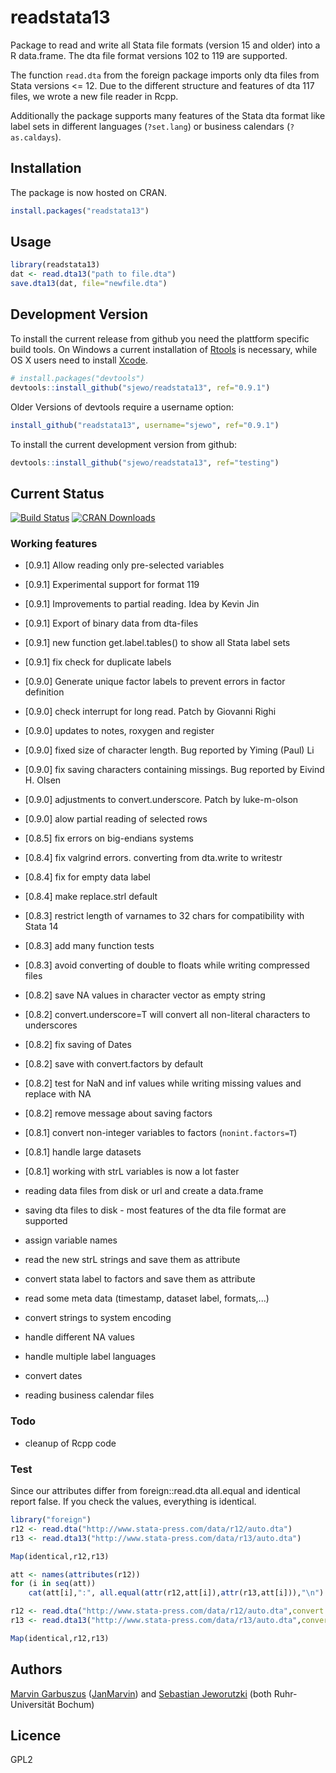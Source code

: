 # readstata13

Package to read and write all Stata file formats (version 15 and older) into a
R data.frame. The dta file format versions 102 to 119 are supported.

The function ```read.dta``` from the foreign package imports only dta files from
Stata versions <= 12. Due to the different structure and features of dta 117
files, we wrote a new file reader in Rcpp.

Additionally the package supports many features of the Stata dta format like
label sets in different languages (`?set.lang`) or business calendars
(`?as.caldays`).


## Installation

The package is now hosted on CRAN.
```R
install.packages("readstata13")
```

## Usage
```R
library(readstata13)
dat <- read.dta13("path to file.dta")
save.dta13(dat, file="newfile.dta")
```

## Development Version
To install the current release from github you need the plattform specific build
tools. On Windows a current installation of
[Rtools](https://cran.r-project.org/bin/windows/Rtools/) is necessary, while OS X
users need to install
[Xcode](https://itunes.apple.com/us/app/xcode/id497799835). 

```R
# install.packages("devtools")
devtools::install_github("sjewo/readstata13", ref="0.9.1")
```

Older Versions of devtools require a username option:
```R
install_github("readstata13", username="sjewo", ref="0.9.1")
```

To install the current development version from github:

```R
devtools::install_github("sjewo/readstata13", ref="testing")
```


## Current Status

[![Build Status](https://travis-ci.org/sjewo/readstata13.svg?branch=master)](https://travis-ci.org/sjewo/readstata13)
[![CRAN Downloads](http://cranlogs.r-pkg.org/badges/readstata13)](https://cran.r-project.org/package=readstata13)

### Working features

* [0.9.1] Allow reading only pre-selected variables
* [0.9.1] Experimental support for format 119
* [0.9.1] Improvements to partial reading. Idea by Kevin Jin
* [0.9.1] Export of binary data from dta-files
* [0.9.1] new function get.label.tables() to show all Stata label sets
* [0.9.1] fix check for duplicate labels

* [0.9.0] Generate unique factor labels to prevent errors in factor definition
* [0.9.0] check interrupt for long read. Patch by Giovanni Righi
* [0.9.0] updates to notes, roxygen and register
* [0.9.0] fixed size of character length. Bug reported by Yiming (Paul) Li
* [0.9.0] fix saving characters containing missings. Bug reported by Eivind H. Olsen
* [0.9.0] adjustments to convert.underscore. Patch by luke-m-olson
* [0.9.0] alow partial reading of selected rows

* [0.8.5] fix errors on big-endians systems

* [0.8.4] fix valgrind errors. converting from dta.write to writestr
* [0.8.4] fix for empty data label
* [0.8.4] make replace.strl default

* [0.8.3] restrict length of varnames to 32 chars for compatibility with Stata 14
* [0.8.3] add many function tests
* [0.8.3] avoid converting of double to floats while writing compressed files

* [0.8.2] save NA values in character vector as empty string
* [0.8.2] convert.underscore=T will convert all non-literal characters to underscores
* [0.8.2] fix saving of Dates
* [0.8.2] save with convert.factors by default
* [0.8.2] test for NaN and inf values while writing missing values and replace with NA
* [0.8.2] remove message about saving factors

* [0.8.1] convert non-integer variables to factors (```nonint.factors=T```) 
* [0.8.1] handle large datasets
* [0.8.1] working with strL variables is now a lot faster

* reading data files from disk or url and create a data.frame
* saving dta files to disk - most features of the dta file format are supported
* assign variable names
* read the new strL strings and save them as attribute 
* convert stata label to factors and save them as attribute
* read some meta data (timestamp, dataset label, formats,...)
* convert strings to system encoding
* handle different NA values
* handle multiple label languages
* convert dates
* reading business calendar files

### Todo

* cleanup of Rcpp code

### Test
Since our attributes differ from foreign::read.dta all.equal and identical
report false. If you check the values, everything is identical.

```R
library("foreign")
r12 <- read.dta("http://www.stata-press.com/data/r12/auto.dta")
r13 <- read.dta13("http://www.stata-press.com/data/r13/auto.dta")

Map(identical,r12,r13)

att <- names(attributes(r12))
for (i in seq(att))
	cat(att[i],":", all.equal(attr(r12,att[i]),attr(r13,att[i])),"\n")

r12 <- read.dta("http://www.stata-press.com/data/r12/auto.dta",convert.factors=F)
r13 <- read.dta13("http://www.stata-press.com/data/r13/auto.dta",convert.factors=F)

Map(identical,r12,r13)
```

## Authors

[Marvin Garbuszus](mailto:jan.garbuszus@ruhr-uni-bochum.de) ([JanMarvin](https://github.com/JanMarvin)) and [Sebastian Jeworutzki](mailto:Sebastian.Jeworutzki@ruhr-uni-bochum.de) (both Ruhr-Universität Bochum)

## Licence

GPL2
